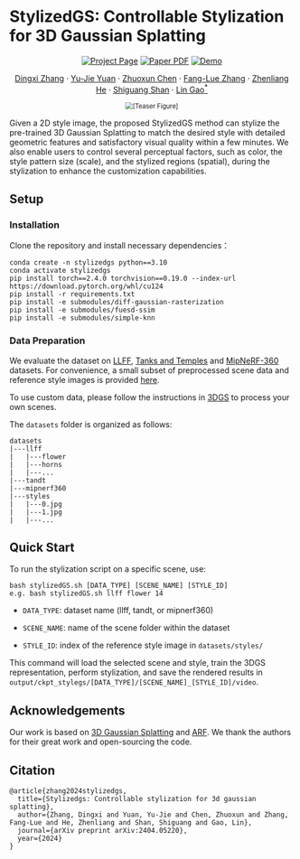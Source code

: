 # StylizedGS: Controllable Stylization for 3D Gaussian Splatting

<div align="center">
<a href="https://kristen-z.github.io/stylizedgs/"><img src="https://img.shields.io/badge/Project_Page-green" alt="Project Page"></a>
<a href="https://arxiv.org/abs/2404.05220" target="_blank" rel="noopener noreferrer"> <img src="https://img.shields.io/badge/Paper-VGGT" alt="Paper PDF"></a>
<a href="https://drive.google.com/file/d/1PuDanf0JnpyCRtiurPIESG80pU_nEBIj/view"> <img src="https://img.shields.io/badge/Demo-blue" alt="Demo"></a>

<p>
    <a href="https://kristen-z.github.io/">Dingxi Zhang</a>   
    ·
    <a href="http://people.geometrylearning.com/yyj/">Yu-Jie Yuan</a>
    · 
    <a href="https://seancomeon.github.io/">Zhuoxun Chen</a>
    ·
    <a href="https://people.wgtn.ac.nz/fanglue.zhang">Fang-Lue Zhang</a>
    ·
    <a href="https://lynnho.github.io/">Zhenliang He</a>
    ·
    <a href="https://people.ucas.edu.cn/~sgshan">Shiguang Shan</a>
    ·
    <a href="http://www.geometrylearning.com/lin/">Lin Gao<sup>*</sup></a>
</p>

<img src="./assets/teaser.jpg" alt="[Teaser Figure]" style="zoom:80%;" />
</div>

Given a 2D style image, the proposed StylizedGS method can stylize the pre-trained 3D Gaussian Splatting to match the desired style with detailed geometric features and satisfactory visual quality within a few minutes. We also enable users to control several perceptual factors, such as color, the style pattern size (scale), and the stylized regions (spatial), during the stylization to enhance the customization capabilities.

## Setup

### Installation
Clone the repository and install necessary dependencies：

```
conda create -n stylizedgs python==3.10
conda activate stylizedgs
pip install torch==2.4.0 torchvision==0.19.0 --index-url https://download.pytorch.org/whl/cu124
pip install -r requirements.txt
pip install -e submodules/diff-gaussian-rasterization
pip install -e submodules/fuesd-ssim
pip install -e submodules/simple-knn
```

### Data Preparation
We evaluate the dataset on [LLFF](https://bmild.github.io/llff/), [Tanks and Temples](https://www.tanksandtemples.org/) and [MipNeRF-360](https://jonbarron.info/mipnerf360/) datasets. For convenience, a small subset of preprocessed scene data and reference style images is provided [here](https://drive.google.com/file/d/1U7MTzKAFNY0XbJ4tnr8BwsFHKbedOOyw/view?usp=sharing).

To use custom data, please follow the instructions in [3DGS](https://github.com/graphdeco-inria/gaussian-splatting/blob/54c035f7834b564019656c3e3fcc3646292f727d/README.md#processing-your-own-scenes) to process your own scenes.

The `datasets` folder is organized as follows:
```
datasets
|---llff
|   |---flower
|   |---horns
|   |---...
|---tandt
|---mipnerf360
|---styles
|   |---0.jpg
|   |---1.jpg
|   |---...
```

## Quick Start

To run the stylization script on a specific scene, use:
```
bash stylizedGS.sh [DATA_TYPE] [SCENE_NAME] [STYLE_ID]
e.g. bash stylizedGS.sh llff flower 14
```

+ `DATA_TYPE`: dataset name (llff, tandt, or mipnerf360)

+ `SCENE_NAME`: name of the scene folder within the dataset

+ `STYLE_ID`: index of the reference style image in `datasets/styles/`

This command will load the selected scene and style, train the 3DGS representation, perform stylization, and save the rendered results in `output/ckpt_stylegs/[DATA_TYPE]/[SCENE_NAME]_[STYLE_ID]/video`.



## Acknowledgements
Our work is based on [3D Gaussian Splatting](https://github.com/graphdeco-inria/gaussian-splatting) and [ARF](https://github.com/Kai-46/ARF-svox2). We thank the authors for their great work and open-sourcing the code.

## Citation
```
@article{zhang2024stylizedgs,
  title={Stylizedgs: Controllable stylization for 3d gaussian splatting},
  author={Zhang, Dingxi and Yuan, Yu-Jie and Chen, Zhuoxun and Zhang, Fang-Lue and He, Zhenliang and Shan, Shiguang and Gao, Lin},
  journal={arXiv preprint arXiv:2404.05220},
  year={2024}
}
```
